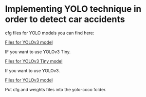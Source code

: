 # Implementing YOLO technique in order to detect car accidents
cfg files for YOLO models you can find here:

[Files for YOLOv3 model](https://github.com/pjreddie/darknet)

IF you want to use YOLOv3 Tiny.

[Files for YOLOv3 Tiny model](https://pjreddie.com/media/files/yolov3-tiny.weights)

If you want to use YOLOv3.

[Files for YOLOv3 model](https://pjreddie.com/media/files/yolov3.weights)

Put cfg and weights files into the yolo-coco folder.